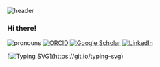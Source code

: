 ![header](https://capsule-render.vercel.app/api?type=waving&color=0:f4f6f7,100:185D82&height=80&section=header&text=&fontSize=90)

### Hi there! 
![pronouns](https://img.shields.io/static/v1?label=pronouns&message=he/him&color=c2c2c2&style=flat-square)
[![ORCID](https://img.shields.io/static/v1?label=ORCID&message=0000-0001-5999-4917&color=c2c2c2&style=flat-square&logo=orcid)](https://orcid.org/0000-0001-8152-0347)
[![Google Scholar](https://img.shields.io/static/v1?label=&message=Google%20Scholar&color=c2c2c2&style=flat-square&logo=google-scholar)](https://scholar.google.com/citations?user=Nmr1VmMAAAAJ&hl=en)
[![LinkedIn](https://img.shields.io/static/v1?label=&message=LinkedIn&color=c2c2c2&style=flat-square&logo=linkedin)](https://www.linkedin.com/in/dimitrios-bassukas-49ab5623a/)


[![Typing SVG](https://readme-typing-svg.demolab.com?font=Fire+sans&pause=1000&color=000000B8&width=435&lines=I+am+a+hydrologist+in+the+making%2C+currently+working+for+the+Hydrology+lab+at+the+Technische+Hochschule+L%C3%BCbeck%2C+Germany.)](https://git.io/typing-svg)
